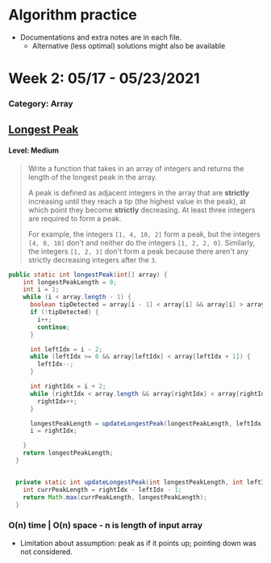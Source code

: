 # Algorithm practice

- Documentations and extra notes are in each file.
    * Alternative (less optimal) solutions might also be available

# Week 2: 05/17 - 05/23/2021

### Category: Array

## [Longest Peak](Arrays/src/main/java/LongestPeak.java)

#### Level: Medium

> Write a function that takes in an array of integers and returns the length of the longest peak in the array.
>
> A peak is defined as adjacent integers in the array that are **strictly** increasing until they reach a tip (the highest value in the peak), at which point they become **strictly** decreasing. At least three integers are required to form a peak.
>
> For example, the integers `[1, 4, 10, 2]` form a peak, but the integers `[4, 0, 10]` don't and neither do the integers `[1, 2, 2, 0]`. Similarly, the integers `[1, 2, 3]`  don't form a peak because there aren't any strictly decreasing integers after the `3`.

```java
public static int longestPeak(int[] array) {
    int longestPeakLength = 0;
    int i = 1;
    while (i < array.length - 1) {
      boolean tipDetected = array[i - 1] < array[i] && array[i] > array[i + 1];
      if (!tipDetected) {
        i++;
        continue;
      }

      int leftIdx = i - 2;
      while (leftIdx >= 0 && array[leftIdx] < array[leftIdx + 1]) {
        leftIdx--;
      }

      int rightIdx = i + 2;
      while (rightIdx < array.length && array[rightIdx] < array[rightIdx - 1]) {
        rightIdx++;
      }

      longestPeakLength = updateLongestPeak(longestPeakLength, leftIdx, rightIdx);
      i = rightIdx;

    }
    return longestPeakLength;
  }


  private static int updateLongestPeak(int longestPeakLength, int leftIdx, int rightIdx) {
    int currPeakLength = rightIdx - leftIdx - 1;
    return Math.max(currPeakLength, longestPeakLength);
  }
```

### O(n) time | O(n) space - n is length of input array
* Limitation about assumption: peak as if it points up; pointing down was not
considered.